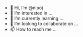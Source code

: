 - 👋 Hi, I’m @nipoj
- 👀 I’m interested in ...
- 🌱 I’m currently learning ...
- 💞️ I’m looking to collaborate on ...
- 📫 How to reach me ...

<!---
nipoj/nipoj is a ✨ special ✨ repository because its `README.md` (this file) appears on your GitHub profile.
You can click the Preview link to take a look at your changes.
--->
